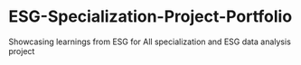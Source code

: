 # ESG-Specialization-Project-Portfolio
Showcasing learnings from ESG for All specialization and ESG data analysis project
